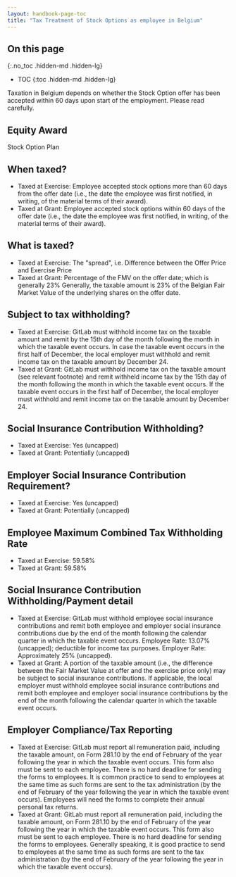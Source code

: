 ```yaml
---
layout: handbook-page-toc
title: "Tax Treatment of Stock Options as employee in Belgium"
---
```


## On this page
{:.no_toc .hidden-md .hidden-lg}

- TOC
{:toc .hidden-md .hidden-lg}

Taxation in Belgium depends on whether the Stock Option offer has been accepted within 60 days upon start of the employment. Please read carefully.

## Equity Award
Stock Option Plan

## When taxed?
- Taxed at Exercise: Employee accepted stock options more than 60 days from the offer date (i.e., the date the employee was first notified, in writing, of the material terms of their award).
- Taxed at Grant: Employee accepted stock options within 60 days of the offer date (i.e., the date the employee was first notified, in writing, of the material terms of their award).

## What is taxed?
- Taxed at Exercise: The "spread", i.e. Difference between the Offer Price and Exercise Price 
- Taxed at Grant: Percentage of the FMV on the offer date; which is generally 23% Generally, the taxable amount is 23% of the Belgian Fair Market Value of the underlying shares on the offer date.

## Subject to tax withholding?
- Taxed at Exercise: GitLab must withhold income tax on the taxable amount and remit by the 15th day of the month following the month in which the taxable event occurs. In case the taxable event occurs in the first half of December, the local employer must withhold and remit income tax on the taxable amount by December 24.
- Taxed at Grant: GitLab must withhold income tax on the taxable amount (see relevant footnote) and remit withheld income tax by the 15th day of the month following the month in which the taxable event occurs. If the taxable event occurs in the first half of December, the local employer must withhold and remit income tax on the taxable amount by December 24.

## Social Insurance Contribution Withholding?
- Taxed at Exercise: Yes (uncapped)
- Taxed at Grant: Potentially (uncapped)

## Employer Social Insurance Contribution Requirement?
- Taxed at Exercise: Yes (uncapped)
- Taxed at Grant: Potentially (uncapped)

## Employee Maximum Combined Tax Withholding Rate
- Taxed at Exercise: 59.58%
- Taxed at Grant: 59.58%

## Social Insurance Contribution Withholding/Payment detail
- Taxed at Exercise: GitLab must withhold employee social insurance contributions and remit both employee and employer social insurance contributions due by the end of the month following the calendar quarter in which the taxable event occurs. Employee Rate: 13.07% (uncapped); deductible for income tax purposes. Employer Rate: Approximately 25% (uncapped).
- Taxed at Grant: A portion of the taxable amount (i.e., the difference between the Fair Market Value at offer and the exercise price only) may be subject to social insurance contributions. If applicable, the local employer must withhold employee social insurance contributions and remit both employee and employer social insurance contributions by the end of the month following the calendar quarter in which the taxable event occurs.

## Employer Compliance/Tax Reporting
- Taxed at Exercise: GitLab must report all remuneration paid, including the taxable amount, on Form 281.10 by the end of February of the year following the year in which the taxable event occurs. This form also must be sent to each employee. There is no hard deadline for sending the forms to employees. It is common practice to send to employees at the same time as such forms are sent to the tax administration (by the end of February of the year following the year in which the taxable event occurs). Employees will need the forms to complete their annual personal tax returns.
- Taxed at Grant: GitLab must report all remuneration paid, including the taxable amount, on Form 281.10 by the end of February of the year following the year in which the taxable event occurs. This form also must be sent to each employee. There is no hard deadline for sending the forms to employees. Generally speaking, it is good practice to send to employees at the same time as such forms are sent to the tax administration (by the end of February of the year following the year in which the taxable event occurs).
